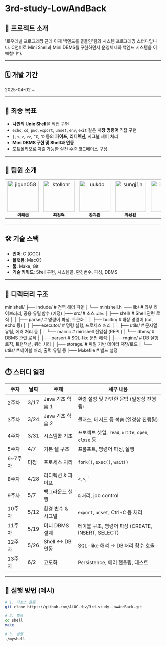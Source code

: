# 3rd-study-LowAndBack

## 🧠 프로젝트 소개
'로우레벨 프로그래밍 근데 이제 백엔드를 곁들인'팀의 시스템 프로그래밍 스터디입니다.
C언어로 Mini Shell과 Mini DBMS를 구현하면서 운영체제와 백엔드 시스템을 이해합니다.

---

## 🗓️ 개발 기간
2025-04-02 ~

---

## 🎯 최종 목표
- **나만의 Unix Shell**을 직접 구현
- `echo`, `cd`, `pwd`, `export`, `unset`, `env`, `exit` 같은 **내장 명령어** 직접 구현
- `|`, `<`, `>`, `>>`, `^C`, `^D` 등의 **파이프, 리디렉션, 시그널** 제어 처리
- **Mini DBMS 구현 및 Shell과 연동**
- 포트폴리오로 제출 가능한 실전 수준 코드베이스 구성

---

## 👥 팀원 소개
<table>
  <tr>
    <td align="center">
      <a href="https://github.com/jigun058">
        <img src="https://github.com/jigun058.png" width="100px;" alt="jigun058"/><br />
        <sub><b>이태권</b></sub>
      </a>
    </td>
    <td align="center">
      <a href="https://github.com/ktollonr">
        <img src="https://github.com/ktollonr.png" width="100px;" alt="ktollonr"/><br />
        <sub><b>최정혁</b></sub>
      </a>
    </td>
    <td align="center">
      <a href="https://github.com/uukdo">
        <img src="https://github.com/uukdo.png" width="100px;" alt="uukdo"/><br />
        <sub><b>장지원</b></sub>
      </a>
    </td>
    <td align="center">
      <a href="https://github.com/sungj1n">
        <img src="https://github.com/sungj1n.png" width="100px;" alt="sungj1n"/><br />
        <sub><b>박성진</b></sub>
      </a>
    </td>
    <td align="center">
      <a href="https://github.com/in-su03">
        <img src="https://github.com/in-su03.png" width="100px;" alt="in-su03"/><br />
        <sub><b>배인수</b></sub>
      </a>
    </td>
  </tr>
</table>

---

## 🛠 기술 스택
- **언어**: C (GCC)
- **플랫폼**: MacOS
- **툴**: Make, Git
- **기술 키워드**: Shell 구현, 시스템콜, 환경변수, 파싱, DBMS

---

## 📌 디렉터리 구조

minishell/
├── include/              # 전역 헤더 파일
│   └── minishell.h
├── lib/                  # 외부 라이브러리, 공용 유틸 함수 (예정)
├── src/                  # 소스 코드
│   ├── shell/            # Shell 관련 로직
│   │   ├── parser/       # 명령어 파싱, 토큰화
│   │   ├── builtin/      # 내장 명령어 (cd, echo 등)
│   │   ├── executor/     # 명령 실행, 프로세스 처리
│   │   ├── utils/        # 문자열 유틸, 에러 처리 등
│   │   └── main.c        # minishell 진입점 (REPL)
│   └── dbms/             # DBMS 관련 로직
│       ├── parser/       # SQL-like 문법 해석
│       ├── engine/       # DB 실행 로직, 트랜잭션, 쿼리 처리
│       ├── storage/      # 파일 기반 데이터 저장/로드
│       └── utils/        # 테이블 처리, 출력 유틸 등
├── Makefile              # 빌드 설정

---

## ⏱️ 스터디 일정

| 주차 | 날짜 | 주제 | 세부 내용 |
|------|------|------|-----------|
| 2주차 | 3/17 | Java 기초 학습 1 | 환경 설정 및 간단한 문법 (일정상 진행됨) |
| 3주차 | 3/24 | Java 기초 학습 2 | 클래스, 메서드 등 복습 (일정상 진행됨) |
| 4주차 | 3/31 | 시스템콜 기초 | 프로젝트 셋업, `read`, `write`, `open`, `close` 등 |
| 5주차 | 4/7 | 기본 쉘 구조 | 프롬프트, 명령어 파싱, 실행 |
| 6~7주차 | 미정 | 프로세스 처리 | `fork()`, `exec()`, `wait()` |
| 8주차 | 4/28 | 리디렉션 & 파이프 | `<`, `>`, `|` |
| 9주차 | 5/7 | 백그라운드 실행 | `&` 처리, job control |
| 10주차 | 5/12 | 환경 변수 & 시그널 | `export`, `unset`, Ctrl+C 등 처리 |
| 11주차 | 5/19 | 미니 DBMS 설계 | 테이블 구조, 명령어 파싱 (CREATE, INSERT, SELECT) |
| 12주차 | 5/26 | Shell ↔ DB 연동 | SQL-like 해석 → DB 처리 함수 호출 |
| 13주차 | 6/2 | 고도화 | Persistence, 에러 핸들링, 테스트 |

---

## 🚀 실행 방법 (예시)

```bash
# 1. 저장소 클론
git clone https://github.com/ALOC-dev/3rd-study-LowAndBack.git

# 2. 빌드
cd shell
make

# 3. 실행
./myshell
